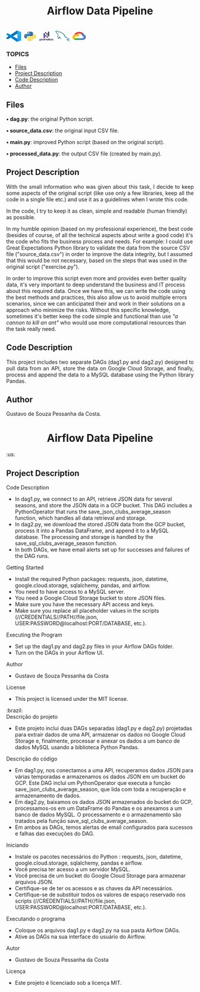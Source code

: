 <h1 align="center"> Airflow Data Pipeline </h1>

<div dir="auto">
  <br>
  <a target="_blank" rel="noopener noreferrer nofollow" href="https://raw.githubusercontent.com/devicons/devicon/master/icons/vscode/vscode-original.svg"><img align="center" alt="Gustavo-VSCode" height="30" width="40" src="https://raw.githubusercontent.com/devicons/devicon/master/icons/vscode/vscode-original.svg" style="max-width: 100%;"></a>
  <a target="_blank" rel="noopener noreferrer nofollow" href="https://raw.githubusercontent.com/devicons/devicon/master/icons/python/python-original.svg"><img align="center" alt="Gustavo-Python" height="30" width="40" src="https://raw.githubusercontent.com/devicons/devicon/master/icons/python/python-original.svg" style="max-width: 100%;"></a>
  <a target="_blank" rel="noopener noreferrer nofollow" href="https://raw.githubusercontent.com/devicons/devicon/master/icons/pandas/pandas-original-wordmark.svg"><img align="center" alt="Gustavo-Pandas" height="30" width="40" src="https://raw.githubusercontent.com/devicons/devicon/master/icons/pandas/pandas-original-wordmark.svg" style="max-width: 100%;"></a>
  <a target="_blank" rel="noopener noreferrer nofollow" href="https://raw.githubusercontent.com/devicons/devicon/master/icons/mysql/mysql-original.svg"><img align="center" alt="Gustavo-MySQL" height="30" width="40" src="https://raw.githubusercontent.com/devicons/devicon/master/icons/mysql/mysql-original.svg" style="max-width: 100%;"></a>
  <a target="_blank" rel="noopener noreferrer nofollow" href="https://raw.githubusercontent.com/devicons/devicon/master/icons/googlecloud/googlecloud-original.svg"><img align="center" alt="Gustavo-GCP" height="30" width="40" src="https://raw.githubusercontent.com/devicons/devicon/master/icons/googlecloud/googlecloud-original.svg" style="max-width: 100%;"></a>
</br>
</div>

### TOPICS
* [Files](#files)
* [Project Description](#project-description)
* [Code Description](#code-description)
* [Author](#author)


## Files

<p align="justify">
<b>• dag.py</b>: the original Python script.

<b>• source_data.csv</b>: the original input CSV file.

<b>• main.py</b>: improved Python script (based on the original script).

<b>• processed_data.py</b>: the output CSV file (created by main.py).
</p>


## Project Description

<p align="justify">
With the small information who was given about this task, I decide to keep some aspects of the original script (like use only a few libraries, keep all the code in a single file etc.) and use it as a guidelines when I wrote this code.

In the code, I try to keep it as clean, simple and readable (human friendly) as possible. 

In my humble opinion (based on my professional experience), the best code (besides of course, of all the technical aspects about write a good code)  it's the code who fits the business process and needs. For example: I could use Great Expectations Python library to validate the data from the source CSV file ("source_data.csv") in order to improve the data integrity, but I assumed that this would be not necessary, based on the steps that was used in the original script ("exercise.py").

In order to improve this script even more and provides even better quality data, it's very important to deep understand the business and IT process about this required data. Once we have this, we can write the code using the best methods and practices, this also allow us to avoid multiple errors scenarios, since we can anticipated their and work in their solutions on a approach who minimize the risks. Without this specific knowledge, sometimes it's better keep the code simple and functional than use <i>"a cannon to kill an ant"</i> who would use more computational resources than the task really need.
</p>

## Code Description

<p align="justify">
This project includes two separate DAGs (dag1.py and dag2.py) designed to pull data from an API, store the data on Google Cloud Storage, and finally, process and append the data to a MySQL database using the Python library Pandas.
</p>



## Author

<p align="justify"> Gustavo de Souza Pessanha da Costa. </p>














<div align="center" dir="auto">
  <h1> Airflow Data Pipeline </h1>
</div>
<div> :us: </div>


Project Description
- 

Code Description
- In dag1.py, we connect to an API, retrieve JSON data for several seasons, and store the JSON data in a GCP bucket. This DAG includes a PythonOperator that runs the save_json_clubs_average_season function, which handles all data retrieval and storage.
- In dag2.py, we download the stored JSON data from the GCP bucket, process it into a Pandas DataFrame, and append it to a MySQL database. The processing and storage is handled by the save_sql_clubs_average_season function.
- In both DAGs, we have email alerts set up for successes and failures of the DAG runs.

Getting Started
- Install the required Python packages: requests, json, datetime, google.cloud.storage, sqlalchemy, pandas, and airflow.
- You need to have access to a MySQL server.
- You need a Google Cloud Storage bucket to store JSON files.
- Make sure you have the necessary API access and keys.
- Make sure you replace all placeholder values in the scripts (//CREDENTIALS//PATH//file.json, USER:PASSWORD@localhost:PORT/DATABASE, etc.).

Executing the Program
- Set up the dag1.py and dag2.py files in your Airflow DAGs folder.
- Turn on the DAGs in your Airflow UI.

Author
- Gustavo de Souza Pessanha da Costa

License
- This project is licensed under the MIT license.

<div> :brazil: </div>
Descrição do projeto

- Este projeto inclui duas DAGs separadas (dag1.py e dag2.py) projetadas para extrair dados de uma API, armazenar os dados no Google Cloud Storage e, finalmente, processar e anexar os dados a um banco de dados MySQL usando a biblioteca Python Pandas.

Descrição do código
- Em dag1.py, nos conectamos a uma API, recuperamos dados JSON para várias temporadas e armazenamos os dados JSON em um bucket do GCP. Este DAG inclui um PythonOperator que executa a função save_json_clubs_average_season, que lida com toda a recuperação e armazenamento de dados.
- Em dag2.py, baixamos os dados JSON armazenados do bucket do GCP, processamos-os em um DataFrame do Pandas e os anexamos a um banco de dados MySQL. O processamento e o armazenamento são tratados pela função save_sql_clubs_average_season.
- Em ambos as DAGs, temos alertas de email configurados para sucessos e falhas das execuções do DAG.

Iniciando
- Instale os pacotes necessários do Python : requests, json, datetime, google.cloud.storage, sqlalchemy, pandas e airflow.
- Você precisa ter acesso a um servidor MySQL.
- Você precisa de um bucket do Google Cloud Storage para armazenar arquivos JSON.
- Certifique-se de ter os acessos e as chaves da API necessários.
- Certifique-se de substituir todos os valores de espaço reservado nos scripts (//CREDENTIALS//PATH//file.json, USER:PASSWORD@localhost:PORT/DATABASE, etc.).

Executando o programa
- Coloque os arquivos dag1.py e dag2.py na sua pasta Airflow DAGs.
- Ative as DAGs na sua interface do usuário do Airflow.

Autor
- Gustavo de Souza Pessanha da Costa

Licença
- Este projeto é licenciado sob a licença MIT.

